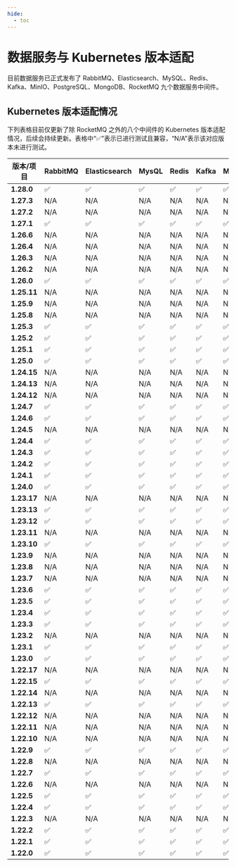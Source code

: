 ```yaml
---
hide:
  - toc
---
```


# 数据服务与 Kubernetes 版本适配

目前数据服务已正式发布了 RabbitMQ、Elasticsearch、MySQL、Redis、Kafka、MinIO、PostgreSQL、MongoDB、RocketMQ 九个数据服务中间件。

## Kubernetes 版本适配情况

下列表格目前仅更新了除 RocketMQ 之外的八个中间件的 Kubernetes 版本适配情况，后续会持续更新。表格中“✅”表示已进行测试且兼容，“N/A”表示该对应版本未进行测试。

| **版本/项目**   | **RabbitMQ** | **Elasticsearch** | **MysQL** | **Redis** | **Kafka** | **MinIO** | **PostgreSQL** | **MongoDB** |
|-------------|--------------|-------------------|-----------|-----------|-----------|-----------|----------------|-------------|
| **1.28.0**  | ✅            | ✅                 | ✅         | ✅         | ✅         | ✅         | ✅              | ✅           |
| **1.27.3**  | N/A          | N/A               | N/A       | N/A       | N/A       | N/A       | N/A            | ✅           |
| **1.27.2**  | N/A          | N/A               | N/A       | N/A       | N/A       | N/A       | N/A            | ✅           |
| **1.27.1**  | ✅            | ✅                 | ✅         | ✅         | ✅         | ✅         | ✅              | ✅           |
| **1.26.6**  | N/A          | N/A               | N/A       | N/A       | N/A       | N/A       | N/A            | ✅           |
| **1.26.4**  | N/A          | N/A               | N/A       | N/A       | N/A       | N/A       | N/A            | ✅           |
| **1.26.3**  | N/A          | N/A               | N/A       | N/A       | N/A       | N/A       | N/A            | ✅           |
| **1.26.2**  | N/A          | N/A               | N/A       | N/A       | N/A       | N/A       | N/A            | ✅           |
| **1.26.0**  | ✅            | ✅                 | ✅         | ✅         | ✅         | ✅         | ✅              | ✅           |
| **1.25.11** | N/A          | N/A               | N/A       | N/A       | N/A       | N/A       | N/A            | ✅           |
| **1.25.9**  | N/A          | N/A               | N/A       | N/A       | N/A       | N/A       | N/A            | ✅           |
| **1.25.8**  | N/A          | N/A               | N/A       | N/A       | N/A       | N/A       | N/A            | ✅           |
| **1.25.3**  | ✅            | ✅                 | ✅         | ✅         | ✅         | ✅         | ✅              | ✅           |
| **1.25.2**  | ✅            | ✅                 | ✅         | ✅         | ✅         | ✅         | ✅              | ✅           |
| **1.25.1**  | ✅            | ✅                 | ✅         | ✅         | ✅         | ✅         | ✅              | ✅           |
| **1.25.0**  | ✅            | ✅                 | ✅         | ✅         | ✅         | ✅         | ✅              | ✅           |
| **1.24.15** | N/A          | N/A               | N/A       | N/A       | N/A       | N/A       | N/A            | ✅           |
| **1.24.13** | N/A          | N/A               | N/A       | N/A       | N/A       | N/A       | N/A            | ✅           |
| **1.24.12** | N/A          | N/A               | N/A       | N/A       | N/A       | N/A       | N/A            | ✅           |
| **1.24.7**  | ✅            | ✅                 | ✅         | ✅         | ✅         | ✅         | ✅              | ✅           |
| **1.24.6**  | ✅            | ✅                 | ✅         | ✅         | ✅         | ✅         | ✅              | ✅           |
| **1.24.5**  | N/A          | N/A               | N/A       | N/A       | N/A       | N/A       | N/A            | ✅           |
| **1.24.4**  | ✅            | ✅                 | ✅         | ✅         | ✅         | ✅         | ✅              | ✅           |
| **1.24.3**  | ✅            | ✅                 | ✅         | ✅         | ✅         | ✅         | ✅              | ✅           |
| **1.24.2**  | ✅            | ✅                 | ✅         | ✅         | ✅         | ✅         | ✅              | ✅           |
| **1.24.1**  | ✅            | ✅                 | ✅         | ✅         | ✅         | ✅         | ✅              | ✅           |
| **1.24.0**  | ✅            | ✅                 | ✅         | ✅         | ✅         | ✅         | ✅              | ✅           |
| **1.23.17** | N/A          | N/A               | N/A       | N/A       | N/A       | N/A       | N/A            | ✅           |
| **1.23.13** | ✅            | ✅                 | ✅         | ✅         | ✅         | ✅         | ✅              | ✅           |
| **1.23.12** | ✅            | ✅                 | ✅         | ✅         | ✅         | ✅         | ✅              | ✅           |
| **1.23.11** | N/A          | N/A               | N/A       | N/A       | N/A       | N/A       | N/A            | N/A         |
| **1.23.10** | ✅            | ✅                 | ✅         | ✅         | ✅         | ✅         | ✅              | ✅           |
| **1.23.9**  | N/A          | N/A               | N/A       | N/A       | N/A       | N/A       | N/A            | N/A         |
| **1.23.8**  | N/A          | N/A               | N/A       | N/A       | N/A       | N/A       | N/A            | N/A         |
| **1.23.7**  | N/A          | N/A               | N/A       | N/A       | N/A       | N/A       | N/A            | N/A         |
| **1.23.6**  | ✅            | ✅                 | ✅         | ✅         | ✅         | ✅         | ✅              | ✅           |
| **1.23.5**  | ✅            | ✅                 | ✅         | ✅         | ✅         | ✅         | ✅              | ✅           |
| **1.23.4**  | ✅            | ✅                 | ✅         | ✅         | ✅         | ✅         | ✅              | ✅           |
| **1.23.3**  | ✅            | ✅                 | ✅         | ✅         | ✅         | ✅         | ✅              | ✅           |
| **1.23.2**  | N/A          | N/A               | N/A       | N/A       | N/A       | N/A       | N/A            | N/A         |
| **1.23.1**  | ✅            | ✅                 | ✅         | ✅         | ✅         | ✅         | ✅              | ✅           |
| **1.23.0**  | ✅            | ✅                 | ✅         | ✅         | ✅         | ✅         | ✅              | ✅           |
| **1.22.17** | N/A          | N/A               | N/A       | N/A       | N/A       | N/A       | N/A            | ✅           |
| **1.22.15** | ✅            | ✅                 | ✅         | ✅         | ✅         | ✅         | ✅              | ✅           |
| **1.22.14** | N/A          | N/A               | N/A       | N/A       | N/A       | N/A       | N/A            | N/A         |
| **1.22.13** | ✅            | ✅                 | ✅         | ✅         | ✅         | ✅         | ✅              | ✅           |
| **1.22.12** | N/A          | N/A               | N/A       | N/A       | N/A       | N/A       | N/A            | N/A         |
| **1.22.11** | N/A          | N/A               | N/A       | N/A       | N/A       | N/A       | N/A            | N/A         |
| **1.22.10** | N/A          | N/A               | N/A       | N/A       | N/A       | N/A       | N/A            | N/A         |
| **1.22.9**  | ✅            | ✅                 | ✅         | ✅         | ✅         | ✅         | ✅              | ✅           |
| **1.22.8**  | N/A          | N/A               | N/A       | N/A       | N/A       | N/A       | N/A            | N/A         |
| **1.22.7**  | ✅            | ✅                 | ✅         | ✅         | ✅         | ✅         | ✅              | ✅           |
| **1.22.6**  | N/A          | N/A               | N/A       | N/A       | N/A       | N/A       | N/A            | N/A         |
| **1.22.5**  | ✅            | ✅                 | ✅         | ✅         | ✅         | ✅         | ✅              | ✅           |
| **1.22.4**  | ✅            | ✅                 | ✅         | ✅         | ✅         | ✅         | ✅              | ✅           |
| **1.22.3**  | N/A          | N/A               | N/A       | N/A       | N/A       | N/A       | N/A            | N/A         |
| **1.22.2**  | ✅            | ✅                 | ✅         | ✅         | ✅         | ✅         | ✅              | ✅           |
| **1.22.1**  | ✅            | ✅                 | ✅         | ✅         | ✅         | ✅         | ✅              | ✅           |
| **1.22.0**  | ✅            | ✅                 | ✅         | ✅         | ✅         | ✅         | ✅              | ✅           |
